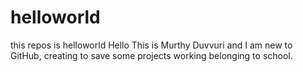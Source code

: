 # helloworld
this repos is helloworld
Hello This is Murthy Duvvuri and I am new to GitHub, creating to save some projects working belonging to school.
